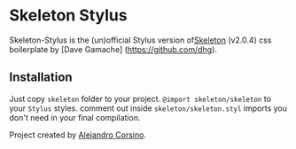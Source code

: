 # Skeleton Stylus
Skeleton-Stylus is the (un)official Stylus version of[Skeleton](https://github.com/dhg/Skeleton) (v2.0.4) css boilerplate by [Dave Gamache] (https://github.com/dhg).

## Installation
 Just copy `skeleton` folder to your project.
 `@import skeleton/skeleton` to your `Stylus` styles.
 comment out inside `skeleton/skeleton.styl` imports you don't need in your final compilation.

Project created by [Alejandro Corsino](https://github.com/alecorsino).
